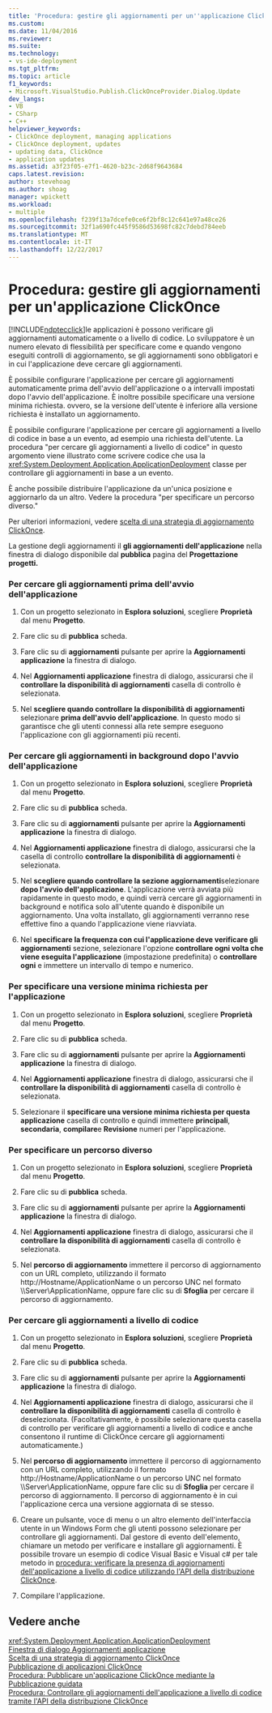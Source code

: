 ```yaml
---
title: 'Procedura: gestire gli aggiornamenti per un''applicazione ClickOnce | Documenti Microsoft'
ms.custom: 
ms.date: 11/04/2016
ms.reviewer: 
ms.suite: 
ms.technology:
- vs-ide-deployment
ms.tgt_pltfrm: 
ms.topic: article
f1_keywords:
- Microsoft.VisualStudio.Publish.ClickOnceProvider.Dialog.Update
dev_langs:
- VB
- CSharp
- C++
helpviewer_keywords:
- ClickOnce deployment, managing applications
- ClickOnce deployment, updates
- updating data, ClickOnce
- application updates
ms.assetid: a3f23f05-e7f1-4620-b23c-2d68f9643684
caps.latest.revision: 
author: stevehoag
ms.author: shoag
manager: wpickett
ms.workload:
- multiple
ms.openlocfilehash: f239f13a7dcefe0ce6f2bf8c12c641e97a48ce26
ms.sourcegitcommit: 32f1a690fc445f9586d53698fc82c7debd784eeb
ms.translationtype: MT
ms.contentlocale: it-IT
ms.lasthandoff: 12/22/2017
---
```

# <a name="how-to-manage-updates-for-a-clickonce-application"></a>Procedura: gestire gli aggiornamenti per un'applicazione ClickOnce
[!INCLUDE[ndptecclick](../deployment/includes/ndptecclick_md.md)]le applicazioni è possono verificare gli aggiornamenti automaticamente o a livello di codice. Lo sviluppatore è un numero elevato di flessibilità per specificare come e quando vengono eseguiti controlli di aggiornamento, se gli aggiornamenti sono obbligatori e in cui l'applicazione deve cercare gli aggiornamenti.  
  
 È possibile configurare l'applicazione per cercare gli aggiornamenti automaticamente prima dell'avvio dell'applicazione o a intervalli impostati dopo l'avvio dell'applicazione. È inoltre possibile specificare una versione minima richiesta. ovvero, se la versione dell'utente è inferiore alla versione richiesta è installato un aggiornamento.  
  
 È possibile configurare l'applicazione per cercare gli aggiornamenti a livello di codice in base a un evento, ad esempio una richiesta dell'utente. La procedura "per cercare gli aggiornamenti a livello di codice" in questo argomento viene illustrato come scrivere codice che usa la <xref:System.Deployment.Application.ApplicationDeployment> classe per controllare gli aggiornamenti in base a un evento.  
  
 È anche possibile distribuire l'applicazione da un'unica posizione e aggiornarlo da un altro. Vedere la procedura "per specificare un percorso diverso."  
  
 Per ulteriori informazioni, vedere [scelta di una strategia di aggiornamento ClickOnce](../deployment/choosing-a-clickonce-update-strategy.md).  
  
 La gestione degli aggiornamenti il **gli aggiornamenti dell'applicazione** nella finestra di dialogo disponibile dal **pubblica** pagina del **Progettazione progetti.**  
  
### <a name="to-check-for-updates-before-the-application-starts"></a>Per cercare gli aggiornamenti prima dell'avvio dell'applicazione  
  
1.  Con un progetto selezionato in **Esplora soluzioni**, scegliere **Proprietà** dal menu **Progetto**.  
  
2.  Fare clic su di **pubblica** scheda.  
  
3.  Fare clic su di **aggiornamenti** pulsante per aprire la **Aggiornamenti applicazione** la finestra di dialogo.  
  
4.  Nel **Aggiornamenti applicazione** finestra di dialogo, assicurarsi che il **controllare la disponibilità di aggiornamenti** casella di controllo è selezionata.  
  
5.  Nel **scegliere quando controllare la disponibilità di aggiornamenti** selezionare **prima dell'avvio dell'applicazione**. In questo modo si garantisce che gli utenti connessi alla rete sempre eseguono l'applicazione con gli aggiornamenti più recenti.  
  
### <a name="to-check-for-updates-in-the-background-after-the-application-starts"></a>Per cercare gli aggiornamenti in background dopo l'avvio dell'applicazione  
  
1.  Con un progetto selezionato in **Esplora soluzioni**, scegliere **Proprietà** dal menu **Progetto**.  
  
2.  Fare clic su di **pubblica** scheda.  
  
3.  Fare clic su di **aggiornamenti** pulsante per aprire la **Aggiornamenti applicazione** la finestra di dialogo.  
  
4.  Nel **Aggiornamenti applicazione** finestra di dialogo, assicurarsi che la casella di controllo **controllare la disponibilità di aggiornamenti** è selezionata.  
  
5.  Nel **scegliere quando controllare la sezione aggiornamenti**selezionare **dopo l'avvio dell'applicazione**. L'applicazione verrà avviata più rapidamente in questo modo, e quindi verrà cercare gli aggiornamenti in background e notifica solo all'utente quando è disponibile un aggiornamento. Una volta installato, gli aggiornamenti verranno rese effettive fino a quando l'applicazione viene riavviata.  
  
6.  Nel **specificare la frequenza con cui l'applicazione deve verificare gli aggiornamenti** sezione, selezionare l'opzione **controllare ogni volta che viene eseguita l'applicazione** (impostazione predefinita) o **controllare ogni** e immettere un intervallo di tempo e numerico.  
  
### <a name="to-specify-a-minimum-required-version-for-the-application"></a>Per specificare una versione minima richiesta per l'applicazione  
  
1.  Con un progetto selezionato in **Esplora soluzioni**, scegliere **Proprietà** dal menu **Progetto**.  
  
2.  Fare clic su di **pubblica** scheda.  
  
3.  Fare clic su di **aggiornamenti** pulsante per aprire la **Aggiornamenti applicazione** la finestra di dialogo.  
  
4.  Nel **Aggiornamenti applicazione** finestra di dialogo, assicurarsi che il **controllare la disponibilità di aggiornamenti** casella di controllo è selezionata.  
  
5.  Selezionare il **specificare una versione minima richiesta per questa applicazione** casella di controllo e quindi immettere **principali**, **secondaria**, **compilare**e  **Revisione** numeri per l'applicazione.  
  
### <a name="to-specify-a-different-update-location"></a>Per specificare un percorso diverso  
  
1.  Con un progetto selezionato in **Esplora soluzioni**, scegliere **Proprietà** dal menu **Progetto**.  
  
2.  Fare clic su di **pubblica** scheda.  
  
3.  Fare clic su di **aggiornamenti** pulsante per aprire la **Aggiornamenti applicazione** la finestra di dialogo.  
  
4.  Nel **Aggiornamenti applicazione** finestra di dialogo, assicurarsi che il **controllare la disponibilità di aggiornamenti** casella di controllo è selezionata.  
  
5.  Nel **percorso di aggiornamento** immettere il percorso di aggiornamento con un URL completo, utilizzando il formato http://Hostname/ApplicationName o un percorso UNC nel formato \\\Server\ApplicationName, oppure fare clic su di **Sfoglia** per cercare il percorso di aggiornamento.  
  
### <a name="to-check-for-updates-programmatically"></a>Per cercare gli aggiornamenti a livello di codice  
  
1.  Con un progetto selezionato in **Esplora soluzioni**, scegliere **Proprietà** dal menu **Progetto**.  
  
2.  Fare clic su di **pubblica** scheda.  
  
3.  Fare clic su di **aggiornamenti** pulsante per aprire la **Aggiornamenti applicazione** la finestra di dialogo.  
  
4.  Nel **Aggiornamenti applicazione** finestra di dialogo, assicurarsi che il **controllare la disponibilità di aggiornamenti** casella di controllo è deselezionata. (Facoltativamente, è possibile selezionare questa casella di controllo per verificare gli aggiornamenti a livello di codice e anche consentono il runtime di ClickOnce cercare gli aggiornamenti automaticamente.)  
  
5.  Nel **percorso di aggiornamento** immettere il percorso di aggiornamento con un URL completo, utilizzando il formato http://Hostname/ApplicationName o un percorso UNC nel formato \\\Server\ApplicationName, oppure fare clic su di **Sfoglia** per cercare il percorso di aggiornamento. Il percorso di aggiornamento è in cui l'applicazione cerca una versione aggiornata di se stesso.  
  
6.  Creare un pulsante, voce di menu o un altro elemento dell'interfaccia utente in un Windows Form che gli utenti possono selezionare per controllare gli aggiornamenti. Dal gestore di evento dell'elemento, chiamare un metodo per verificare e installare gli aggiornamenti. È possibile trovare un esempio di codice Visual Basic e Visual c# per tale metodo in [procedura: verificare la presenza di aggiornamenti dell'applicazione a livello di codice utilizzando l'API della distribuzione ClickOnce](../deployment/how-to-check-for-application-updates-programmatically-using-the-clickonce-deployment-api.md).  
  
7.  Compilare l'applicazione.  
  
## <a name="see-also"></a>Vedere anche  
 <xref:System.Deployment.Application.ApplicationDeployment>   
 [Finestra di dialogo Aggiornamenti applicazione](http://msdn.microsoft.com/en-us/8eca8743-8e68-4d04-bfd5-4dc0a9b2934f)   
 [Scelta di una strategia di aggiornamento ClickOnce](../deployment/choosing-a-clickonce-update-strategy.md)   
 [Pubblicazione di applicazioni ClickOnce](../deployment/publishing-clickonce-applications.md)   
 [Procedura: Pubblicare un'applicazione ClickOnce mediante la Pubblicazione guidata](../deployment/how-to-publish-a-clickonce-application-using-the-publish-wizard.md)   
 [Procedura: Controllare gli aggiornamenti dell'applicazione a livello di codice tramite l'API della distribuzione ClickOnce](../deployment/how-to-check-for-application-updates-programmatically-using-the-clickonce-deployment-api.md)